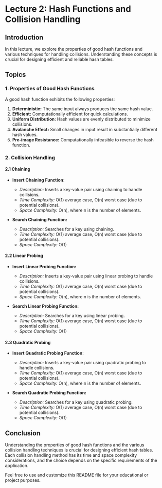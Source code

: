 # Lecture 2: Hash Functions and Collision Handling

## Introduction

In this lecture, we explore the properties of good hash functions and various techniques for handling collisions. Understanding these concepts is crucial for designing efficient and reliable hash tables.

## Topics

### 1. Properties of Good Hash Functions

A good hash function exhibits the following properties:

1. **Deterministic:** The same input always produces the same hash value.
2. **Efficient:** Computationally efficient for quick calculations.
3. **Uniform Distribution:** Hash values are evenly distributed to minimize collisions.
4. **Avalanche Effect:** Small changes in input result in substantially different hash values.
5. **Pre-image Resistance:** Computationally infeasible to reverse the hash function.

### 2. Collision Handling

#### 2.1 Chaining

- **Insert Chaining Function:**
  - *Description:* Inserts a key-value pair using chaining to handle collisions.
  - *Time Complexity:* O(1) average case, O(n) worst case (due to potential collisions).
  - *Space Complexity:* O(n), where n is the number of elements.

- **Search Chaining Function:**
  - *Description:* Searches for a key using chaining.
  - *Time Complexity:* O(1) average case, O(n) worst case (due to potential collisions).
  - *Space Complexity:* O(1)

#### 2.2 Linear Probing

- **Insert Linear Probing Function:**
  - *Description:* Inserts a key-value pair using linear probing to handle collisions.
  - *Time Complexity:* O(1) average case, O(n) worst case (due to potential collisions).
  - *Space Complexity:* O(n), where n is the number of elements.

- **Search Linear Probing Function:**
  - *Description:* Searches for a key using linear probing.
  - *Time Complexity:* O(1) average case, O(n) worst case (due to potential collisions).
  - *Space Complexity:* O(1)

#### 2.3 Quadratic Probing

- **Insert Quadratic Probing Function:**
  - *Description:* Inserts a key-value pair using quadratic probing to handle collisions.
  - *Time Complexity:* O(1) average case, O(n) worst case (due to potential collisions).
  - *Space Complexity:* O(n), where n is the number of elements.

- **Search Quadratic Probing Function:**
  - *Description:* Searches for a key using quadratic probing.
  - *Time Complexity:* O(1) average case, O(n) worst case (due to potential collisions).
  - *Space Complexity:* O(1)

## Conclusion

Understanding the properties of good hash functions and the various collision handling techniques is crucial for designing efficient hash tables. Each collision handling method has its time and space complexity considerations, and the choice depends on the specific requirements of the application.

Feel free to use and customize this README file for your educational or project purposes.
